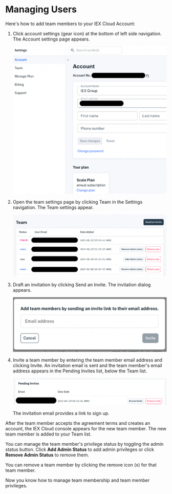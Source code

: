 # Managing Users

Here's how to add team members to your IEX Cloud Account:

1. Click account settings (gear icon) at the bottom of left side navigation. The Account settings page appears.

    ![](./managing-users/settings-account-page.png)

1. Open the team settings page by clicking Team in the Settings navigation. The Team settings appear.

    ![](./managing-users/team-page.png)

1. Draft an invitation by clicking Send an Invite. The invitation dialog appears.

    ![](./managing-users/invitation-dialog.png)

1. Invite a team member by entering the team member email address and clicking Invite. An invitation email is sent and the team member's email address appears in the Pending Invites list, below the Team list.

    ![](./managing-users/pending-invite.png)

    The invitation email provides a link to sign up.

After the team member accepts the agreement terms and creates an account, the IEX Cloud console appears for the new team member. The new team member is added to your Team list.

You can manage the team member's privilege status by toggling the admin status button. Click **Add Admin Status** to add admin privileges or click **Remove Admin Status** to remove them. 

You can remove a team member by clicking the remove icon (x) for that team member.

Now you know how to manage team membership and team member privileges.